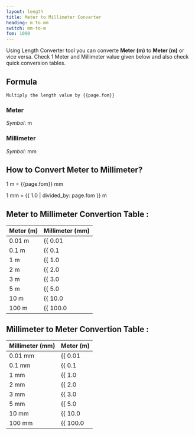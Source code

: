 ```yaml
---
layout: length
title: Meter to Millimeter Converter
heading: m to mm
switch: mm-to-m
fom: 1000
---
```


Using Length Converter tool you can converte **Meter (m)** to **Meter (m)** or vice versa. Check 1 Meter and Millimeter value given below and also check quick conversion tables.

## Formula
`Multiply the length value by {{page.fom}}`

### Meter
*Symbol*: m

### Millimeter
*Symbol*: mm

## How to Convert Meter to Millimeter?
1 m = {{page.fom}} mm

1 mm = {{ 1.0 | divided_by: page.fom }} m

## Meter to Millimeter Convertion Table :

| Meter (m) | Millimeter (mm) |
| ---- | ---- |
| 0.01 m | {{ 0.01 | times: page.fom | round: 12 }} mm |
| 0.1 m | {{ 0.1 | times: page.fom | round: 12 }} mm |
| 1 m | {{ 1.0 | times: page.fom | round: 12 }} mm |
| 2 m | {{ 2.0 | times: page.fom | round: 12 }} mm |
| 3 m | {{ 3.0 | times: page.fom | round: 12 }} mm |
| 5 m | {{ 5.0 | times: page.fom | round: 12 }} mm |
| 10 m | {{ 10.0 | times: page.fom | round: 12 }} mm |
| 100 m | {{ 100.0 | times: page.fom | round: 12 }} mm |

## Millimeter to Meter Convertion Table :

| Millimeter (mm) | Meter (m) |
| ---- | ---- |
| 0.01 mm | {{ 0.01 | divided_by: page.fom | round: 12 }} m |
| 0.1 mm | {{ 0.1 | divided_by: page.fom | round: 12 }} m |
| 1 mm | {{ 1.0 | divided_by: page.fom | round: 12 }} m |
| 2 mm | {{ 2.0 | divided_by: page.fom | round: 12 }} m |
| 3 mm | {{ 3.0 | divided_by: page.fom | round: 12 }} m |
| 5 mm | {{ 5.0 | divided_by: page.fom | round: 12 }} m |
| 10 mm | {{ 10.0 | divided_by: page.fom | round: 12 }} m |
| 100 mm | {{ 100.0 | divided_by: page.fom | round: 12 }} m |

<script>
selectInput[7].selected = true
selectOutput[2].selected = true
</script>
